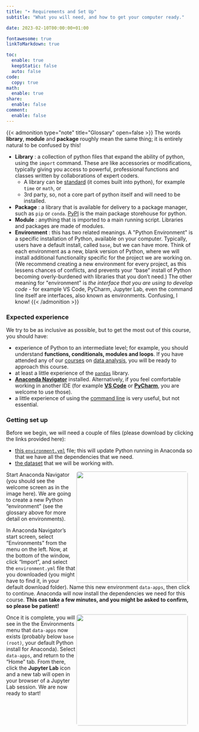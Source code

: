 ```yaml
---
title: "∙ Requirements and Set Up"
subtitle: "What you will need, and how to get your computer ready."

date: 2023-02-10T00:00:00+01:00

fontawesome: true
linkToMarkdown: true

toc:
  enable: true
  keepStatic: false
  auto: false
code:
  copy: true
math:
  enable: true
share:
  enable: false
comment:
  enable: false
---
```


{{< admonition type="note" title="Glossary" open=false >}}
The words **library**, **module** and **package** roughly mean the same thing; it is entirely natural to be confused by this!
- **Library** : a collection of python files that expand the ability of python, using the `import` command. These are like accessories or modifications, typically giving you access to powerful, professional functions and classes written by collaborations of expert coders.
  - A library can be [standard](https://docs.python.org/3/library/index.html) (it comes built into python), for example `time` or `math`, or
  - 3rd party, so, not a core part of python itself and will need to be installed.
- **Package** : a library that is available for delivery to a package manager, such as `pip` or `conda`. [PyPI](https://pypi.org/) is the main package storehouse for python.
- **Module** : anything that is imported to a main running script. Libraries and packages are made of modules.
- **Environment** : this has two related meanings. A "Python Environment" is a specific installation of Python, available on your computer. Typically, users have a default install, called `base`, but we can have more. Think of each environment as a new, blank version of Python, where we will install additional functionality specific for the project we are working on. (We recommend creating a new environment for every project, as this lessens chances of conflicts, and prevents your “base” install of Python becoming overly-burdened with libraries that you don’t need.) The other meaning for "environment" is *the interface that you are using to develop code* - for example VS Code, PyCharm, Jupyter Lab, even the command line itself are interfaces, also known as environments. Confusing, I know!
{{< /admonition >}}

### Expected experience
We try to be as inclusive as possible, but to get the most out of this course, you should have:
* experience of Python to an intermediate level; for example, you should understand **functions, conditionals, modules and loops**. If you have attended any of our [courses](https://milliams.com/courses/data_analysis_python/) on [data analysis](https://milliams.com/courses/applied_data_analysis/), you will be ready to approach this course.
* at least a little experience of the [`pandas`](https://pandas.pydata.org/) library.
* [**Anaconda Navigator**](https://www.anaconda.com/products/distribution) installed. Alternatively, if you feel comfortable working in another IDE (for example [**VS Code**](https://code.visualstudio.com/Download) or [**PyCharm**](https://www.jetbrains.com/pycharm/), you are welcome to use those).
* a little experience of using the [command line](https://alleetanner.github.io/intro-to-command-line/) is very useful, but not essential.

### Getting set up
Before we begin, we will need a couple of files (please download by clicking the links provided here):

* [this `environment.yml`]() file; this will update Python running in Anaconda so that we have all the dependencies that we need.
* [the dataset]() that we will be working with.

<img align="right" src="https://raw.githubusercontent.com/alleetanner/graphical-data-apps/main/assets/anaconda_screenshot.png" width="300" style="border-radius: 2%; margin-right: 15px;" /> Start Anaconda Navigator (you should see the welcome screen as in the image here). We are going to create a new Python “environment” (see the glossary above for more detail on environments). 

In Anaconda Navigator’s start screen, select “Environments” from the menu on the left. Now, at the bottom of the window, click “Import”, and select the `environment.yml` file that you downloaded (you might have to find it, in your default download folder). Name this new environment `data-apps`, then click to continue. Anaconda will now install the dependencies we need for this course. **This can take a few minutes, and you might be asked to confirm, so please be patient!**

<img align="right" src="https://raw.githubusercontent.com/alleetanner/graphical-data-apps/main/assets/jupyterlab_launch.png" width="300" style="border-radius: 2%; margin-right: 15px;" /> Once it is complete, you will see in the the Environments menu that `data-apps` now exists (probably below `base (root)`, your default Python install for Anaconda). Select `data-apps`, and return to the “Home” tab. From there, click the **Jupyter Lab** icon and a new tab will open in your browser of a Jupyter Lab session. We are now ready to start!
